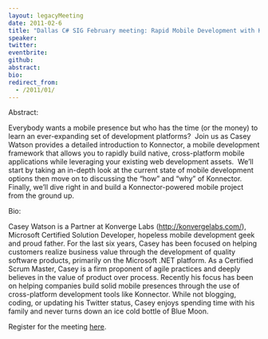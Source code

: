 ```yaml
---
layout: legacyMeeting
date: 2011-02-6
title: "Dallas C# SIG February meeting: Rapid Mobile Development with Konnector"
speaker:
twitter:
eventbrite:
github:
abstract:
bio:
redirect_from:
  - /2011/01/
---
```


<p>Abstract:</p>
<p>Everybody wants a mobile presence but who has the time (or the money) to learn an ever-expanding set of development platforms?&nbsp; Join us as Casey Watson provides a detailed introduction to Konnector, a mobile development framework that allows you to rapidly build native, cross-platform mobile applications while leveraging your existing web development assets.&nbsp; We&#8217;ll start by taking an in-depth look at the current state of mobile development options then move on to discussing the &#8220;how&#8221; and &#8220;why&#8221; of Konnector.&nbsp; Finally, we&#8217;ll dive right in and build a Konnector-powered mobile project from the ground up.</p>
<p>Bio:</p>
<p>Casey Watson is a Partner at Konverge Labs (<a href="http://konvergelabs.com/" target="_blank">http://konvergelabs.com/</a>), Microsoft Certified Solution Developer, hopeless mobile development geek and proud father. For the last six years, Casey has been focused on helping customers realize business value through the development of quality software products, primarily on the Microsoft .NET platform. As a Certified Scrum Master, Casey is a firm proponent of agile practices and deeply believes in the value of product over process. Recently his focus has been on helping companies build solid mobile presences through the use of cross-platform development tools like Konnector. While not blogging, coding, or updating his Twitter status, Casey enjoys spending time with his family and never turns down an ice cold bottle of Blue Moon.</p>
<p>Register for the meeting <a href="http://www.eventbrite.com/event/1209390319" target="_blank">here</a>.</p>


